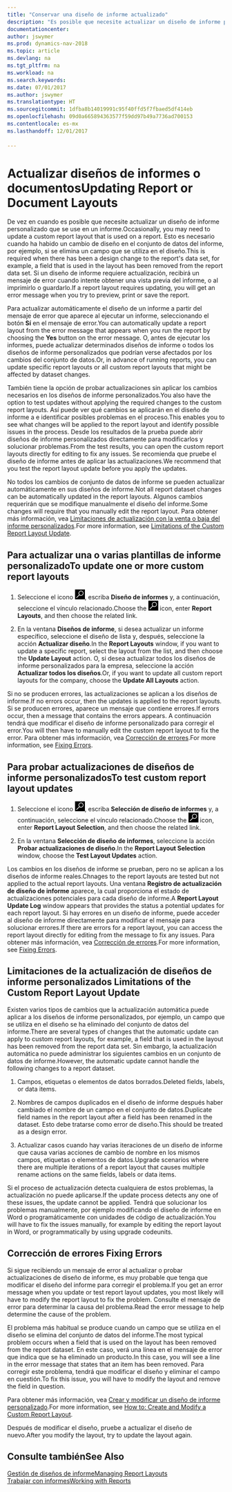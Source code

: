 ```yaml
---
title: "Conservar una diseño de informe actualizado"
description: "Es posible que necesite actualizar un diseño de informe personalizado que se use en un informe. Esto es necesario cuando ha habido un cambio de diseño en el conjunto de datos del informe, por ejemplo, si se elimina un campo que se utiliza en el diseño."
documentationcenter: 
author: jswymer
ms.prod: dynamics-nav-2018
ms.topic: article
ms.devlang: na
ms.tgt_pltfrm: na
ms.workload: na
ms.search.keywords: 
ms.date: 07/01/2017
ms.author: jswymer
ms.translationtype: HT
ms.sourcegitcommit: 1dfba8b14019991c95f40ffd5f7fbaed5df414eb
ms.openlocfilehash: 09d0a665894363577f59dd97b49a7736ad700153
ms.contentlocale: es-mx
ms.lasthandoff: 12/01/2017

---
```

# <a name="updating-report-or-document-layouts"></a><span data-ttu-id="66197-104">Actualizar diseños de informes o documentos</span><span class="sxs-lookup"><span data-stu-id="66197-104">Updating Report or Document Layouts</span></span>
<span data-ttu-id="66197-105">De vez en cuando es posible que necesite actualizar un diseño de informe personalizado que se use en un informe.</span><span class="sxs-lookup"><span data-stu-id="66197-105">Occasionally, you may need to update a custom report layout that is used on a report.</span></span> <span data-ttu-id="66197-106">Esto es necesario cuando ha habido un cambio de diseño en el conjunto de datos del informe, por ejemplo, si se elimina un campo que se utiliza en el diseño.</span><span class="sxs-lookup"><span data-stu-id="66197-106">This is required when there has been a design change to the report's data set, for example, a field that is used in the layout has been removed from the report data set.</span></span> <span data-ttu-id="66197-107">Si un diseño de informe requiere actualización, recibirá un mensaje de error cuando intente obtener una vista previa del informe, o al imprimirlo o guardarlo.</span><span class="sxs-lookup"><span data-stu-id="66197-107">If a report layout requires updating, you will get an error message when you try to preview, print or save the report.</span></span>  
  
<span data-ttu-id="66197-108">Para actualizar automáticamente el diseño de un informe a partir del mensaje de error que aparece al ejecutar un informe, seleccionando el botón **Sí** en el mensaje de error.</span><span class="sxs-lookup"><span data-stu-id="66197-108">You can automatically update a report layout from the error message that appears when you run the report by choosing the **Yes** button on the error message.</span></span> <span data-ttu-id="66197-109">O, antes de ejecutar los informes, puede actualizar determinados diseños de informe o todos los diseños de informe personalizados que podrían verse afectados por los cambios del conjunto de datos.</span><span class="sxs-lookup"><span data-stu-id="66197-109">Or, in advance of running reports, you can update specific report layouts or all custom report layouts that might be affected by dataset changes.</span></span>  
  
<span data-ttu-id="66197-110">También tiene la opción de probar actualizaciones sin aplicar los cambios necesarios en los diseños de informe personalizados.</span><span class="sxs-lookup"><span data-stu-id="66197-110">You also have the option to test updates without applying the required changes to the custom report layouts.</span></span> <span data-ttu-id="66197-111">Así puede ver qué cambios se aplicarán en el diseño de informe a e identificar posibles problemas en el proceso.</span><span class="sxs-lookup"><span data-stu-id="66197-111">This enables you to see what changes will be applied to the report layout and identify possible issues in the process.</span></span> <span data-ttu-id="66197-112">Desde los resultados de la prueba puede abrir diseños de informe personalizados directamente para modificarlos y solucionar problemas.</span><span class="sxs-lookup"><span data-stu-id="66197-112">From the test results, you can open the custom report layouts directly for editing to fix any issues.</span></span> <span data-ttu-id="66197-113">Se recomienda que pruebe el diseño de informe antes de aplicar las actualizaciones.</span><span class="sxs-lookup"><span data-stu-id="66197-113">We recommend that you test the report layout update before you apply the updates.</span></span>  
  
<span data-ttu-id="66197-114">No todos los cambios de conjunto de datos de informe se pueden actualizar automáticamente en sus diseños de informe.</span><span class="sxs-lookup"><span data-stu-id="66197-114">Not all report dataset changes can be automatically updated in the report layouts.</span></span> <span data-ttu-id="66197-115">Algunos cambios requerirán que se modifique manualmente el diseño del informe.</span><span class="sxs-lookup"><span data-stu-id="66197-115">Some changes will require that you manually edit the report layout.</span></span> <span data-ttu-id="66197-116">Para obtener más información, vea [Limitaciones de actualización con la venta o baja del informe personalizados](ui-update-report-layouts.md#UpdateLimitations).</span><span class="sxs-lookup"><span data-stu-id="66197-116">For more information, see [Limitations of the Custom Report Layout Update](ui-update-report-layouts.md#UpdateLimitations).</span></span>  
  
## <a name="to-update-one-or-more-custom-report-layouts"></a><span data-ttu-id="66197-117">Para actualizar una o varias plantillas de informe personalizado</span><span class="sxs-lookup"><span data-stu-id="66197-117">To update one or more custom report layouts</span></span>  
  
1.  <span data-ttu-id="66197-118">Seleccione el icono ![Buscar página o informe](media/ui-search/search_small.png "icono Buscar página o informe"), escriba **Diseño de informes** y, a continuación, seleccione el vínculo relacionado.</span><span class="sxs-lookup"><span data-stu-id="66197-118">Choose the ![Search for Page or Report](media/ui-search/search_small.png "Search for Page or Report icon") icon, enter **Report Layouts**, and then choose the related link.</span></span>  
  
2.  <span data-ttu-id="66197-119">En la ventana **Diseños de informe**, si desea actualizar un informe específico, seleccione el diseño de lista y, después, seleccione la acción **Actualizar diseño**.</span><span class="sxs-lookup"><span data-stu-id="66197-119">In the **Report Layouts** window, if you want to update a specific report, select the layout from the list, and then choose the **Update Layout** action.</span></span> <span data-ttu-id="66197-120">O, si desea actualizar todos los diseños de informe personalizados para la empresa, seleccione la acción **Actualizar todos los diseños**.</span><span class="sxs-lookup"><span data-stu-id="66197-120">Or, if you want to update all custom report layouts for the company, choose the **Update All Layouts** action.</span></span>  

<span data-ttu-id="66197-121">Si no se producen errores, las actualizaciones se aplican a los diseños de informe.</span><span class="sxs-lookup"><span data-stu-id="66197-121">If no errors occur, then the updates is applied to the report layouts.</span></span> <span data-ttu-id="66197-122">Si se producen errores, aparece un mensaje que contiene errores.</span><span class="sxs-lookup"><span data-stu-id="66197-122">If errors occur, then a message that contains the errors appears.</span></span> <span data-ttu-id="66197-123">A continuación tendrá que modificar el diseño de informe personalizado para corregir el error.</span><span class="sxs-lookup"><span data-stu-id="66197-123">You will then have to manually edit the custom report layout to fix the error.</span></span> <span data-ttu-id="66197-124">Para obtener más información, vea [Corrección de errores](ui-update-report-layouts.md#FixErrors).</span><span class="sxs-lookup"><span data-stu-id="66197-124">For more information, see [Fixing Errors](ui-update-report-layouts.md#FixErrors).</span></span>  

## <a name="to-test-custom-report-layout-updates"></a><span data-ttu-id="66197-125">Para probar actualizaciones de diseños de informe personalizados</span><span class="sxs-lookup"><span data-stu-id="66197-125">To test custom report layout updates</span></span>  
  
1.  <span data-ttu-id="66197-126">Seleccione el icono ![Buscar página o informe](media/ui-search/search_small.png "icono Buscar página o informe"), escriba **Selección de diseño de informes** y, a continuación, seleccione el vínculo relacionado.</span><span class="sxs-lookup"><span data-stu-id="66197-126">Choose the ![Search for Page or Report](media/ui-search/search_small.png "Search for Page or Report icon") icon, enter **Report Layout Selection**, and then choose the related link.</span></span>  
  
2.  <span data-ttu-id="66197-127">En la ventana **Selección de diseño de informes**, seleccione la acción **Probar actualizaciones de diseño**.</span><span class="sxs-lookup"><span data-stu-id="66197-127">In the **Report Layout Selection** window, choose the **Test Layout Updates** action.</span></span>  
  
 <span data-ttu-id="66197-128">Los cambios en los diseños de informe se prueban, pero no se aplican a los diseños de informe reales.</span><span class="sxs-lookup"><span data-stu-id="66197-128">Chnages to the report layouts are tested but not applied to the actual report layouts.</span></span> <span data-ttu-id="66197-129">Una ventana **Registro de actualización de diseño de informe** aparece, la cual proporciona el estado de actualizaciones potenciales para cada diseño de informe.</span><span class="sxs-lookup"><span data-stu-id="66197-129">A **Report Layout Update Log** window appears that provides the status a potential updates for each report layout.</span></span> <span data-ttu-id="66197-130">Si hay errores en un diseño de informe, puede acceder al diseño de informe directamente para modificar el mensaje para solucionar errores.</span><span class="sxs-lookup"><span data-stu-id="66197-130">If there are errors for a report layout, you can access the report layout directly for editing from the message to fix any issues.</span></span> <span data-ttu-id="66197-131">Para obtener más información, vea [Corrección de errores](ui-update-report-layouts.md#FixErrors).</span><span class="sxs-lookup"><span data-stu-id="66197-131">For more information, see [Fixing Errors](ui-update-report-layouts.md#FixErrors).</span></span>  
  
##  <span data-ttu-id="66197-132"><a name="UpdateLimitations"></a> Limitaciones de la actualización de diseños de informe personalizados</span><span class="sxs-lookup"><span data-stu-id="66197-132"><a name="UpdateLimitations"></a> Limitations of the Custom Report Layout Update</span></span>  
 <span data-ttu-id="66197-133">Existen varios tipos de cambios que la actualización automática puede aplicar a los diseños de informe personalizados, por ejemplo, un campo que se utiliza en el diseño se ha eliminado del conjunto de datos del informe.</span><span class="sxs-lookup"><span data-stu-id="66197-133">There are several types of changes that the automatic update can apply to custom report layouts, for example, a field that is used in the layout has been removed from the report data set.</span></span> <span data-ttu-id="66197-134">Sin embargo, la actualización automática no puede administrar los siguientes cambios en un conjunto de datos de informe.</span><span class="sxs-lookup"><span data-stu-id="66197-134">However, the automatic update cannot handle the following changes to a report dataset.</span></span>  
  
1.  <span data-ttu-id="66197-135">Campos, etiquetas o elementos de datos borrados.</span><span class="sxs-lookup"><span data-stu-id="66197-135">Deleted fields, labels, or data items.</span></span>  
  
2.  <span data-ttu-id="66197-136">Nombres de campos duplicados en el diseño de informe después haber cambiado el nombre de un campo en el conjunto de datos.</span><span class="sxs-lookup"><span data-stu-id="66197-136">Duplicate field names in the report layout after a field has been renamed in the dataset.</span></span> <span data-ttu-id="66197-137">Esto debe tratarse como error de diseño.</span><span class="sxs-lookup"><span data-stu-id="66197-137">This should be treated as a design error.</span></span>  
  
3.  <span data-ttu-id="66197-138">Actualizar casos cuando hay varias iteraciones de un diseño de informe que causa varias acciones de cambio de nombre en los mismos campos, etiquetas o elementos de datos.</span><span class="sxs-lookup"><span data-stu-id="66197-138">Upgrade scenarios where there are multiple iterations of a report layout that causes multiple rename actions on the same fields, labels or data items.</span></span>  
  
 <span data-ttu-id="66197-139">Si el proceso de actualización detecta cualquiera de estos problemas, la actualización no puede aplicarse.</span><span class="sxs-lookup"><span data-stu-id="66197-139">If the update process detects any one of these issues, the update cannot be applied.</span></span> <span data-ttu-id="66197-140">Tendrá que solucionar los problemas manualmente, por ejemplo modificando el diseño de informe en Word o programáticamente con unidades de código de actualización.</span><span class="sxs-lookup"><span data-stu-id="66197-140">You will have to fix the issues manually, for example by editing the report layout in Word, or programmatically by using upgrade codeunits.</span></span>  
  
##  <span data-ttu-id="66197-141"><a name="FixErrors"></a> Corrección de errores</span><span class="sxs-lookup"><span data-stu-id="66197-141"><a name="FixErrors"></a> Fixing Errors</span></span>  
 <span data-ttu-id="66197-142">Si sigue recibiendo un mensaje de error al actualizar o probar actualizaciones de diseño de informe, es muy probable que tenga que modificar el diseño del informe para corregir el problema.</span><span class="sxs-lookup"><span data-stu-id="66197-142">If you get an error message when you update or test report layout updates, you most likely will have to modify the report layout to fix the problem.</span></span> <span data-ttu-id="66197-143">Consulte el mensaje de error para determinar la causa del problema.</span><span class="sxs-lookup"><span data-stu-id="66197-143">Read the error message to help determine the cause of the problem.</span></span>  
  
 <span data-ttu-id="66197-144">El problema más habitual se produce cuando un campo que se utiliza en el diseño se elimina del conjunto de datos del informe.</span><span class="sxs-lookup"><span data-stu-id="66197-144">The most typical problem occurs when a field that is used on the layout has been removed from the report dataset.</span></span> <span data-ttu-id="66197-145">En este caso, verá una línea en el mensaje de error que indica que se ha eliminado un producto.</span><span class="sxs-lookup"><span data-stu-id="66197-145">In this case, you will see a line in the error message that states that an item has been removed.</span></span> <span data-ttu-id="66197-146">Para corregir este problema, tendrá que modificar el diseño y eliminar el campo en cuestión.</span><span class="sxs-lookup"><span data-stu-id="66197-146">To fix this issue, you will have to modify the layout and remove the field in question.</span></span>  
  
 <span data-ttu-id="66197-147">Para obtener más información, vea [Crear y modificar un diseño de informe personalizado](ui-how-create-custom-report-layout.md#ModifyCustomLayout).</span><span class="sxs-lookup"><span data-stu-id="66197-147">For more information, see [How to: Create and Modify a Custom Report Layout](ui-how-create-custom-report-layout.md#ModifyCustomLayout).</span></span>  
  
 <span data-ttu-id="66197-148">Después de modificar el diseño, pruebe a actualizar el diseño de nuevo.</span><span class="sxs-lookup"><span data-stu-id="66197-148">After you modify the layout, try to update the layout again.</span></span>  
  
## <a name="see-also"></a><span data-ttu-id="66197-149">Consulte también</span><span class="sxs-lookup"><span data-stu-id="66197-149">See Also</span></span>  
 [<span data-ttu-id="66197-150">Gestión de diseños de informe</span><span class="sxs-lookup"><span data-stu-id="66197-150">Managing Report Layouts</span></span>](ui-manage-report-layouts.md)  
 [<span data-ttu-id="66197-151">Trabajar con informes</span><span class="sxs-lookup"><span data-stu-id="66197-151">Working with Reports</span></span>](ui-work-report.md)  
